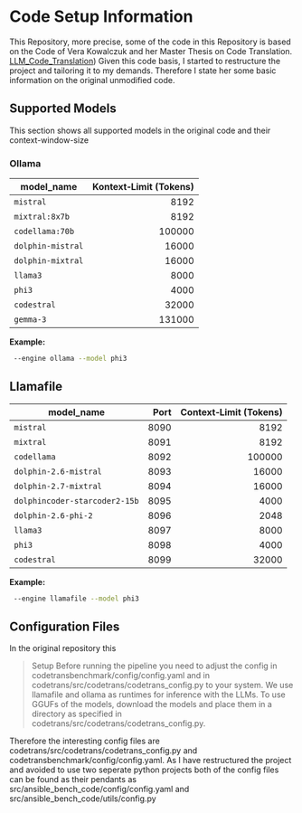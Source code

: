 # Code Setup Information
This Repository, more precise, some of the code in this Repository is based on the Code of Vera Kowalczuk and her Master Thesis on Code Translation. [LLM_Code_Translation](https://github.com/ast-fortiss-tum/llm-code-translation))
Given this code basis, I started to restructure the project and tailoring it to my demands. Therefore I state her some basic information on the original unmodified code. 

## Supported Models
This section shows all supported models in the original code and their context-window-size

### Ollama

| model_name       | Kontext‑Limit (Tokens) |
|------------------|-----------------------:|
| `mistral`        | 8192                   |
| `mixtral:8x7b`   | 8192                   |
| `codellama:70b`  | 100000                 |
| `dolphin-mistral`| 16000                  |
| `dolphin-mixtral`| 16000                  |
| `llama3`         | 8000                   |
| `phi3`           | 4000                   |
| `codestral`      | 32000                  |
| `gemma-3`        | 131000                 |

**Example:**  
```bash
 --engine ollama --model phi3 
 ```


 ## Llamafile

| model_name                   | Port | Context‑Limit (Tokens) |
|------------------------------|-----:|-----------------------:|
| `mistral`                    |  8090 |                   8192 |
| `mixtral`                    |  8091 |                   8192 |
| `codellama`                  |  8092 |                 100000 |
| `dolphin-2.6-mistral`        |  8093 |                  16000 |
| `dolphin-2.7-mixtral`        |  8094 |                  16000 |
| `dolphincoder-starcoder2-15b`|  8095 |                   4000 |
| `dolphin-2.6-phi-2`          |  8096 |                   2048 |
| `llama3`                     |  8097 |                   8000 |
| `phi3`                       |  8098 |                   4000 |
| `codestral`                  |  8099 |                  32000 |

**Example:**  
```bash
 --engine llamafile --model phi3 
 ```

## Configuration Files

In the original repository this 

> Setup
> Before running the pipeline you need to adjust the config in codetransbenchmark/config/config.yaml and in codetrans/src/codetrans/codetrans_config.py to your system.
> We use llamafile and ollama as runtimes for inference with the LLMs. To use GGUFs of the models, download the models and place them in a directory as specified in codetrans/src/codetrans/codetrans_config.py.

Therefore the interesting config files are codetrans/src/codetrans/codetrans_config.py and codetransbenchmark/config/config.yaml. As I have restructured the project and avoided to use two seperate python projects both of the config files can be found as their pendants as src/ansible_bench_code/config/config.yaml and src/ansible_bench_code/utils/config.py
